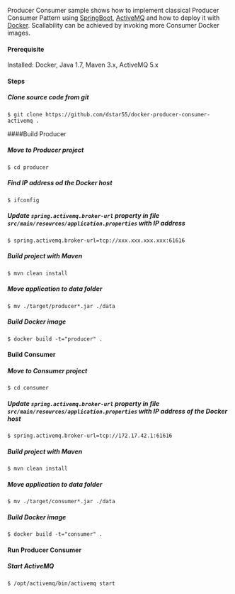 Producer Consumer sample shows how to implement classical Producer Consumer Pattern using [SpringBoot](http://projects.spring.io/spring-boot/), [ActiveMQ](http://activemq.apache.org/) and how to deploy it with [Docker](https://www.docker.com/).
Scallability can be achieved by invoking more Consumer Docker images.

#### Prerequisite

Installed: Docker, Java 1.7, Maven 3.x, ActiveMQ 5.x

#### Steps

##### Clone source code from git
```
$ git clone https://github.com/dstar55/docker-producer-consumer-activemq .
```

####Build Producer

##### Move to Producer project
```
$ cd producer
```

##### Find IP address od the Docker host
```
$ ifconfig
```

##### Update `spring.activemq.broker-url` property in file `src/main/resources/application.properties` with IP address
```
$ spring.activemq.broker-url=tcp://xxx.xxx.xxx.xxx:61616
```

##### Build project with Maven
```
$ mvn clean install
```

##### Move application to data folder
```
$ mv ./target/producer*.jar ./data
```

##### Build Docker image
```
$ docker build -t="producer" .
```

#### Build Consumer

##### Move to Consumer project
```
$ cd consumer
```

##### Update `spring.activemq.broker-url` property in file `src/main/resources/application.properties` with IP address of the Docker host
```
$ spring.activemq.broker-url=tcp://172.17.42.1:61616
```

##### Build project with Maven
```
$ mvn clean install
```

##### Move application to data folder
```
$ mv ./target/consumer*.jar ./data
```

##### Build Docker image
```
$ docker build -t="consumer" .
```

#### Run Producer Consumer

##### Start ActiveMQ
```
$ /opt/activemq/bin/activemq start
```

